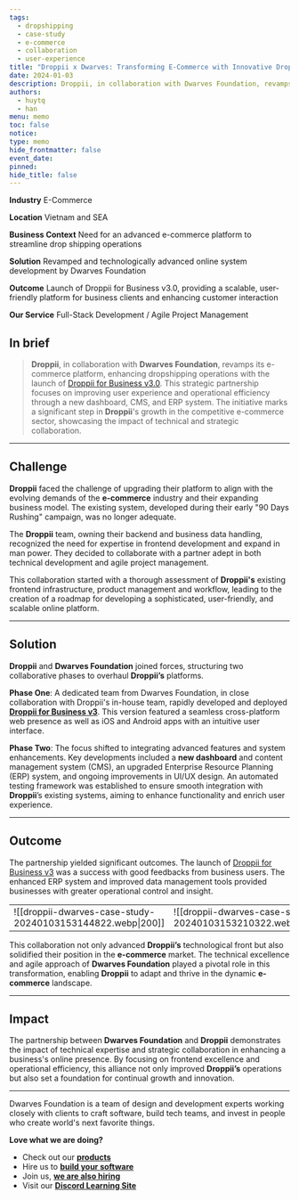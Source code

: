 ```yaml
---
tags:
  - dropshipping
  - case-study
  - e-commerce
  - collaboration
  - user-experience
title: "Droppii x Dwarves: Transforming E-Commerce with Innovative Dropshipping Solutions"
date: 2024-01-03
description: Droppii, in collaboration with Dwarves Foundation, revamps its e-commerce platform, enhancing dropshipping operations with the launch of Droppii for Business v3.0. This strategic partnership focuses on improving user experience and operational efficiency through a new dashboard, CMS, and ERP system. The initiative marks a significant step in Droppii's growth in the competitive e-commerce sector, showcasing the impact of technical and strategic collaboration.
authors:
  - huytq
  - han
menu: memo
toc: false
notice: 
type: memo
hide_frontmatter: false
event_date: 
pinned: 
hide_title: false
---
```


**Industry**
E-Commerce

**Location**
Vietnam and SEA

**Business Context**
Need for an advanced e-commerce platform to streamline drop shipping operations

**Solution**
Revamped and technologically advanced online system development by Dwarves Foundation

**Outcome**
Launch of Droppii for Business v3.0, providing a scalable, user-friendly platform for business clients and enhancing customer interaction

**Our Service**
Full-Stack Development / Agile Project Management

## In brief

> **Droppii**, in collaboration with **Dwarves Foundation**, revamps its e-commerce platform, enhancing dropshipping operations with the launch of [Droppii for Business v3.0](https://play.google.com/store/apps/details?id=com.droppii.business&hl=vi). This strategic partnership focuses on improving user experience and operational efficiency through a new dashboard, CMS, and ERP system. The initiative marks a significant step in **Droppii**'s growth in the competitive e-commerce sector, showcasing the impact of technical and strategic collaboration.

---
## Challenge

**Droppii** faced the challenge of upgrading their platform to align with the evolving demands of the **e-commerce** industry and their expanding business model. The existing system, developed during their early "90 Days Rushing" campaign, was no longer adequate.

The **Droppii** team, owning their backend and business data handling, recognized the need for expertise in frontend development and expand in man power. They decided to collaborate with a partner adept in both technical development and agile project management.

This collaboration started with a thorough assessment of **Droppii's** existing frontend infrastructure, product management and workflow, leading to the creation of a roadmap for developing a sophisticated, user-friendly, and scalable online platform.

---

## Solution

**Droppii** and **Dwarves Foundation** joined forces, structuring two collaborative phases to overhaul **Droppii’s** platforms.

**Phase One**: A dedicated team from Dwarves Foundation, in close collaboration with Droppii's in-house team, rapidly developed and deployed **[Droppii for Business v3](https://play.google.com/store/apps/details?id=com.droppii.business&hl=vi&pli=1)**. This version featured a seamless cross-platform web presence as well as iOS and Android apps with an intuitive user interface.

**Phase Two**: The focus shifted to integrating advanced features and system enhancements. Key developments included a **new dashboard** and content management system (CMS), an upgraded Enterprise Resource Planning (ERP) system, and ongoing improvements in UI/UX design. An automated testing framework was established to ensure smooth integration with **Droppii**’s existing systems, aiming to enhance functionality and enrich user experience.

---

## Outcome

The partnership yielded significant outcomes. The launch of [Droppii for Business v3](https://play.google.com/store/apps/details?id=com.droppii.business&hl=vi&pli=1) was a success with good feedbacks from business users. The enhanced ERP system and improved data management tools provided businesses with greater operational control and insight.

|     |     |     |
| --- | --- | --- |
| ![[droppii-dwarves-case-study-20240103153144822.webp\|200]]| ![[droppii-dwarves-case-study-20240103153210322.webp\|200]] | ![[droppii-dwarves-case-study-20240103153226614.webp\|200]] |

This collaboration not only advanced **Droppii’s** technological front but also solidified their position in the **e-commerce** market. The technical excellence and agile approach of **Dwarves Foundation** played a pivotal role in this transformation, enabling **Droppii** to adapt and thrive in the dynamic **e-commerce** landscape.

---

## Impact

The partnership between **Dwarves Foundation** and **Droppii** demonstrates the impact of technical expertise and strategic collaboration in enhancing a business's online presence. By focusing on frontend excellence and operational efficiency, this alliance not only improved **Droppii’s** operations but also set a foundation for continual growth and innovation.

---

Dwarves Foundation is a team of design and development experts working closely with clients to craft software, build tech teams, and invest in people who create world's next favorite things.

**Love what we are doing?**

- Check out our **[products](https://superbits.co/)**
- Hire us to **[build your software](https://d.foundation/)**
- Join us, **[we are also hiring](https://github.com/dwarvesf/WeAreHiring)**
- Visit our **[Discord Learning Site](https://discord.gg/dzNBpNTVEZ)**